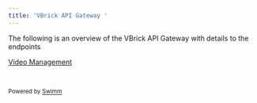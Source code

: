 ```yaml
---
title: 'VBrick API Gateway '
---
```

The following is an overview of the VBrick API Gateway with details to the endpoints

<SwmLink doc-title="Video Management">[Video Management](/.swm/video-management.f0mer40q.sw.md)</SwmLink>

&nbsp;

<SwmMeta version="3.0.0" repo-id="Z2l0aHViJTNBJTNBRm9yZFR1YmUlM0ElM0FyYXZpc2hhbQ==" repo-name="FordTube"><sup>Powered by [Swimm](https://app.swimm.io/)</sup></SwmMeta>
